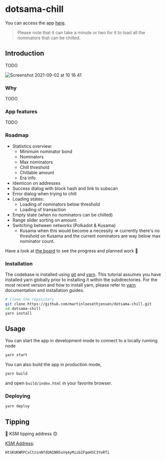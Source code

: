 # dotsama-chill

You can access the app [here](https://martinloesethjensen.github.io/dotsama-chill/). 
> Please note that it can take a minute or two for it to load all the nominators that can be chilled.  

## Introduction

TODO

![Screenshot 2021-09-02 at 10 16 41](https://user-images.githubusercontent.com/31356774/131870675-6bfceb5e-ba1d-4db4-9b6e-39c66aba1ca5.png)

### Why 

TODO

### App features

TODO

### Roadmap

- Statistics overview:
    - Minimum nominator bond
    - Nominators 
    - Max nominators  
    - Chill threshold
    - Chillable amount 
    - Era info  
- Identicon on addresses
- Success dialog with block hash and link to subscan
- Error dialog when trying to chill
- Loading states:
    - Loading of nominators below threshold
    - Loading of transaction 
- Empty state (when no nominators can be chilled) 
- Range slider sorting on amount
- Switching between networks (Polkadot & Kusama)
    - Kusama when this would become a necessity => currently there's no threshold on Kusama and the current nominators are way below max nominator count.

Have a look at [the board](https://github.com/martinloesethjensen/dotsama-chill/projects/1) to see the progress and planned work 👷

### Installation

The codebase is installed using [git](https://git-scm.com/) and [yarn](https://yarnpkg.com/). This tutorial assumes you have installed yarn globally prior to installing it within the subdirectories. For the most recent version and how to install yarn, please refer to [yarn](https://yarnpkg.com/) documentation and installation guides. 

```bash
# Clone the repository
git clone https://github.com/martinloesethjensen/dotsama-chill.git
cd dotsama-chill
yarn install
```

## Usage

You can start the app in development mode to connect to a locally running node

```bash
yarn start
```

You can also build the app in production mode,

```bash
yarn build
```
and open `build/index.html` in your favorite browser.

### Deploying 

```bash
yarn deploy
```

## Tipping 

🌱 KSM tipping address 😊

[KSM Address](https://kusama.subscan.io/account/HtSKUKWRPCxCtzsnNfdbN1NN5uVq4yMizb2FqeHSC3YoRTi):

```text
HtSKUKWRPCxCtzsnNfdbN1NN5uVq4yMizb2FqeHSC3YoRTi
```
